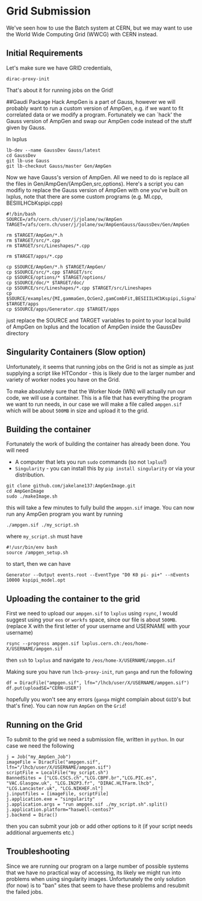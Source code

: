 # Grid Submission

We've seen how to use the Batch system at CERN, but we may want to use the World Wide Computing Grid \(WWCG\) with CERN instead.

## Initial Requirements

Let's make sure we have GRID credentials,

```text
dirac-proxy-init
```

That's about it for running jobs on the Grid!

##Gaudi Package Hack
AmpGen is a part of Gauss, however we will probably want to run a custom version of AmpGen, e.g. if we want to fit correlated data or we modify a program.
Fortunately we can `hack' the Gauss version of AmpGen and swap our AmpGen code instead of the stuff given by Gauss. 

In lxplus

```text 
lb-dev --name GaussDev Gauss/latest
cd GaussDev
git lb-use Gauss
git lb-checkout Gauss/master Gen/AmpGen
```

Now we have Gauss's version of AmpGen. All we need to do is replace all the files in Gen/AmpGen/(AmpGen,src,options). 
Here's a script you can modifiy to replace the Gauss version of AmpGen with one you've built on lxplus, note that there are some custom programs (e.g. MI.cpp, BESIIILHCbKspipi.cpp)

```text
#!/bin/bash
SOURCE=/afs/cern.ch/user/j/jolane/sw/AmpGen
TARGET=/afs/cern.ch/user/j/jolane/sw/AmpGenGauss/GaussDev/Gen/AmpGen

rm $TARGET/AmpGen/*.h
rm $TARGET/src/*.cpp
rm $TARGET/src/Lineshapes/*.cpp

rm $TARGET/apps/*.cpp

cp $SOURCE/AmpGen/*.h $TARGET/AmpGen/
cp $SOURCE/src/*.cpp $TARGET/src
cp $SOURCE/options/* $TARGET/options/
cp $SOURCE/doc/* $TARGET/doc/
cp $SOURCE/src/Lineshapes/*.cpp $TARGET/src/Lineshapes
cp $SOURCE/examples/{MI,gammaGen,QcGen2,gamCombFit,BESIIILHCbKspipi,SignalOnlyFitter}.cpp $TARGET/apps
cp $SOURCE/apps/Generator.cpp $TARGET/apps

```
just replace the SOURCE and TARGET variables to point to your local build of AmpGen on lxplus and the location of AmpGen inside the GaussDev directory


## Singularity Containers (Slow option)

Unfortunately, it seems that running jobs on the Grid is not as simple as just supplying a script like HTCondor - this is likely due to the larger number and variety of worker nodes you have on the Grid.

To make absolutely sure that the Worker Node \(WN\) will actually run our code, we will use a container. This is a file that has everything the program we want to run needs, in our case we will make a file called `ampgen.sif` which will be about `500MB` in size and upload it to the grid.

## Building the container

Fortunately the work of building the container has already been done. You will need

* A computer that lets you run `sudo` commands \(so not `lxplus`!\)
* `Singularity` - you can install this by `pip install singularity` or via your distribution.

```text
git clone github.com/jakelane137:AmpGenImage.git
cd AmpGenImage
sudo ./makeImage.sh
```

this will take a few minutes to fully build the `ampgen.sif` image. You can now run any AmpGen program you want by running

```text
./ampgen.sif ./my_script.sh
```

where `my_script.sh` must have

```text
#!/usr/bin/env bash
source /ampgen_setup.sh
```

to start, then we can have

```text
Generator --Output events.root --EventType "D0 K0 pi- pi+" --nEvents 10000 kspipi_model.opt
```

## Uploading the container to the grid

First we need to upload our `ampgen.sif` to `lxplus` using `rsync`, I would suggest using your `eos` or `workfs` space, since our file is about `500MB`. \(replace X with the first letter of your username and USERNAME with your username\)

```text
rsync --progress ampgen.sif lxplus.cern.ch:/eos/home-X/USERNAME/ampgen.sif
```

then `ssh` to `lxplus` and navigate to `/eos/home-X/USERNAME/ampgen.sif`

Making sure you have run `lhcb-proxy-init`, run `ganga` and run the following

```text
df = DiracFile("ampgen.sif", lfn="/lhcb/user/X/USERNAME/ampgen.sif")
df.put(uploadSE="CERN-USER")
```

hopefully you won't see any errors \(`ganga` might complain about `GUID`'s but that's fine\). You can now run `AmpGen` on the `Grid`!

## Running on the Grid

To submit to the grid we need a submission file, written in `python`. In our case we need the following

```text
j = Job("my_AmpGen_Job")
imageFile = DiracFile("ampgen.sif", lfn="/lhcb/user/X/USERNAME/ampgen.sif")
scriptFile = LocalFile("my_script.sh")
BannedSites = ["LCG.CSCS.ch","LCG.CBPF.br","LCG.PIC.es", "VAC.Glasgow.uk", "LCG.IN2P3.fr", "DIRAC.HLTFarm.lhcb", "LCG.Lancaster.uk", "LCG.NIKHEF.nl"]
j.inputfiles = [imageFile, scriptFile]
j.application.exe = "singularity"
j.application.args = "run ampgen.sif ./my_script.sh".split()
j.application.platform="haswell-centos7"
j.backend = Dirac()

```





then you can submit your job or add other options to it \(if your script needs additional arguements etc.\)

## Troubleshooting

Since we are running our program on a large number of possible systems that we have no practical way of accessing, its likely we might run into problems when using singularity images. Unfortunately the only solution \(for now\) is to "ban" sites that seem to have these problems and resubmit the failed jobs.

